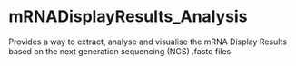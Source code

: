 # mRNADisplayResults_Analysis
Provides a way to extract, analyse and visualise the mRNA Display Results based on the next generation sequencing (NGS) .fastq files.
